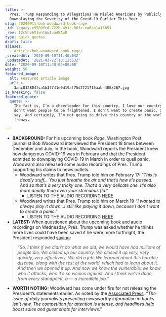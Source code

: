 ```yaml
---
title: >-
  Pres. Trump Responding to Allegations He Misled Americans by Publicly
  Downplaying the Severity of the Covid-19 Earlier This Year.
slug: 20200911-bob-woodward-book-rage
_id: legacy-c9589fcd-722b-491c-96fc-ea6ca1a13b51
_rev: f2cVhvAV1wntWw1uaABAwR
type: quick_quotes
draft: false
aliases:
  - article/bob-woodward-book-rage/
_createdAt: '2020-09-10T11:40:04Z'
_updatedAt: '2021-03-22T13:12:53Z'
date: '2020-09-10T11:40:04+00:00'
weight: 50
featured_image:
  alt: Featured article image
  url: >-
    3aac012804fca1b37741e0d19af75d2721716aab-400x267.jpg
is_breaking: false
featured_quote:
  quote: >-
    The fact is, I’m a cheerleader for this country, I love our country, and I
    don’t want people to be frightened. I don’t want to create panic, as you
    say. And certainly, I’m not going to drive this country or the world into a
    frenzy.

---
```

* **BACKGROUND:** For his upcoming book _Rage_, Washington Post journalist Bob Woodward interviewed the President 18 times between December and July. In the book, Woodward reports the President knew how dangerous COVID-19 was in February and that the President admitted to downplaying COVID-19 in March in order to quell panic. Woodward also released some audio recordings of Pres. Trump supporting his claims to news outlets.
  * Woodward writes that Pres. Trump told him on February 17: “_This is deadly stuff… You just breathe the air and that’s how it’s passed. And so that’s a very tricky one. That’s a very delicate one. It’s also more deadly than even your strenuous flu_.”
      * LISTEN TO THE AUDIO RECORDING [HERE](https://www.cnn.com/2020/09/09/politics/trump-bob-woodward-interviews/index.html)
  * Woodward writes that Pres. Trump told him on March 19 _“I wanted to always play it down…I still like playing it down, because I don’t want to create a panic_.”
      * LISTEN TO THE AUDIO RECORDING [HERE](https://www.cnn.com/2020/09/09/politics/bob-woodward-rage-book-trump-coronavirus/index.html)
* **LATEST:** When questioned about the upcoming book and audio recordings on Wednesday, Pres. Trump was asked whether he thinks more lives could have been saved if he were more forthright, the President responded [saying](https://www.whitehouse.gov/briefings-statements/remarks-president-trump-judicial-appointments/):

> _“So, I think if we didn’t do what we did, we would have had millions of people die. We closed up our country. We closed it up very, very quickly, very effectively. We did a job. We learned about this horrible disease, along with the rest of the world, which had to learn about it. And then we opened it up. And now we know the vulnerable; we know who it attacks, who it’s so vicious against. And I think we’ve done, from every standpoint, a — a incredible job.”_

* **WORTH NOTING:** Woodward has come under fire for not releasing the President’s statements earlier. As noted by the [Associated Press](https://apnews.com/99916044401d8f8e24eb7bedfec1d5d2), “_The issue of daily journalists presenting newsworthy information in books isn’t new. The competition for attention is intense, and headlines help boost sales and guest shots for interviews_.”